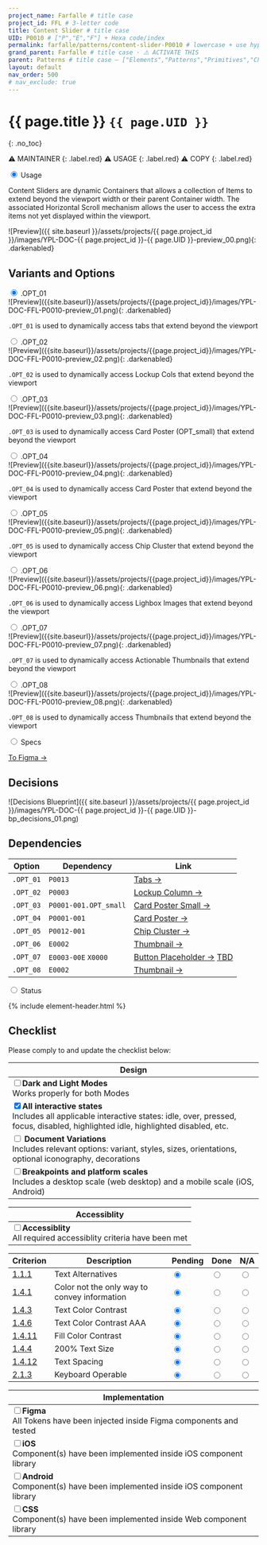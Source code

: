 ```yaml
---
project_name: Farfalle # title case
project_id: FFL # 3-letter code
title: Content Slider # title case
UID: P0010 # ["P","E","F"] + Hexa code/index
permalink: farfalle/patterns/content-slider-P0010 # lowercase + use hyphens › https://tinyurl.com/27kmc4rb
grand_parent: Farfalle # title case · ⚠️ ACTIVATE THIS
parent: Patterns # title case — ["Elements","Patterns","Primitives","Choices"] 
layout: default
nav_order: 500
# nav_exclude: true
---
```



# {{ page.title }} `{{ page.UID }}`
{: .no_toc}

⚠️ MAINTAINER
{: .label.red}
⚠️ USAGE
{: .label.red}
⚠️ COPY
{: .label.red}

<div class="tabs">
  <input type="radio" name="tabs_section_name" id="tab_name_01" checked="checked">
  <label for="tab_name_01" class="fatTab">Usage</label>
  <div class="tab" markdown="1">
<!-- ================ -->
<!-- ==== USAGE ===== -->
<!-- ================ -->

<p>
    Content Sliders are dynamic Containers that allows a collection of Items to extend beyond the viewport width or their parent Container width. The associated Horizontal Scroll mechanism allows the user to access the extra items not yet displayed within the viewport.  
</p>

![Preview]({{ site.baseurl }}/assets/projects/{{ page.project_id }}/images/YPL-DOC-{{ page.project_id }}-{{ page.UID }}-preview_00.png){: .darkenabled}
<!-- ![Preview]({{site.baseurl}}/assets/projects/{{page.project_id}}/images/YPL-DOC-imgPlaceholder-Full.png){: .darkenabled} -->

<!-- - TOC
{:toc} -->


## Variants and Options

<div class="tabs">
  <input type="radio" name="options" id="OPT_01" checked="checked">
  <label for="OPT_01">.OPT_01</label>
  <div class="tab" markdown="1">
![Preview]({{site.baseurl}}/assets/projects/{{page.project_id}}/images/YPL-DOC-FFL-P0010-preview_01.png){: .darkenabled}

  <p><code>.OPT_01</code> is used to dynamically access tabs that extend beyond the viewport</p>
  </div>
  <input type="radio" name="options" id="OPT_02">
  <label for="OPT_02">.OPT_02</label>
  <div class="tab" markdown="1">
![Preview]({{site.baseurl}}/assets/projects/{{page.project_id}}/images/YPL-DOC-FFL-P0010-preview_02.png){: .darkenabled}

  <p><code>.OPT_02</code> is used to dynamically access Lockup Cols that extend beyond the viewport</p>
  </div>
  <input type="radio" name="options" id="OPT_03">
  <label for="OPT_03">.OPT_03</label>
  <div class="tab" markdown="1">
![Preview]({{site.baseurl}}/assets/projects/{{page.project_id}}/images/YPL-DOC-FFL-P0010-preview_03.png){: .darkenabled}

  <p><code>.OPT_03</code> is used to dynamically access Card Poster (OPT_small) that extend beyond the viewport</p>
  </div>
  <input type="radio" name="options" id="OPT_04">
  <label for="OPT_04">.OPT_04</label>
  <div class="tab" markdown="1">
![Preview]({{site.baseurl}}/assets/projects/{{page.project_id}}/images/YPL-DOC-FFL-P0010-preview_04.png){: .darkenabled}

  <p><code>.OPT_04</code> is used to dynamically access Card Poster that extend beyond the viewport</p>
  </div>  
  <input type="radio" name="options" id="OPT_05">
  <label for="OPT_05">.OPT_05</label>
  <div class="tab" markdown="1">
![Preview]({{site.baseurl}}/assets/projects/{{page.project_id}}/images/YPL-DOC-FFL-P0010-preview_05.png){: .darkenabled}

  <p><code>.OPT_05</code> is used to dynamically access Chip Cluster that extend beyond the viewport</p>
  </div>  
  <input type="radio" name="options" id="OPT_06">
  <label for="OPT_06">.OPT_06</label>
  <div class="tab" markdown="1">
![Preview]({{site.baseurl}}/assets/projects/{{page.project_id}}/images/YPL-DOC-FFL-P0010-preview_06.png){: .darkenabled}

  <p><code>.OPT_06</code> is used to dynamically access Lighbox Images that extend beyond the viewport</p>
  </div>  
  <input type="radio" name="options" id="OPT_07">
  <label for="OPT_07">.OPT_07</label>
  <div class="tab" markdown="1">
![Preview]({{site.baseurl}}/assets/projects/{{page.project_id}}/images/YPL-DOC-FFL-P0010-preview_07.png){: .darkenabled}

  <p><code>.OPT_07</code> is used to dynamically access Actionable Thumbnails that extend beyond the viewport</p>
  </div>  
  <input type="radio" name="options" id="OPT_08">
  <label for="OPT_08">.OPT_08</label>
  <div class="tab" markdown="1">
![Preview]({{site.baseurl}}/assets/projects/{{page.project_id}}/images/YPL-DOC-FFL-P0010-preview_08.png){: .darkenabled}

  <p><code>.OPT_08</code> is used to dynamically access Thumbnails that extend beyond the viewport</p>
  </div>            
</div>


<!-- ![Variations]({{ site.baseurl }}/assets/projects/{{ page.project_id }}/images/YPL-DOC-{{ page.project_id }}-{{ page.UID }}-variations_01.png){: .darkenabled} -->
<!-- ![Variations]({{site.baseurl}}/assets/projects/{{page.project_id}}/images/YPL-DOC-imgPlaceholder-Full.png){: .darkenabled} -->


<!-- <table id="variants-options">
  <thead>
    <tr>
      <th>Variant</th>
      <th>Type</th>
      <th>usage</th>
    </tr>
  </thead>
  <tbody>
    <tr>
      <td><code>-XXX</code></td>
      <td>Lorem</td>
      <td>Lorem_ipsum_dolor_sit_amet</td>
    </tr>   
  </tbody>
</table> -->
  
  </div>
  <input type="radio" name="tabs_section_name" id="tab_name_02">
  <label for="tab_name_02" class="fatTab">Specs</label>
  <div class="tab" markdown="1">
<!-- ================= -->
<!-- ==== SPECS ====== -->
<!-- ================= -->


<!-- <a href="figma_link" class="btn iconed figmaBadge">To Figma →<a> -->
<a href="{{site.data[page.project_id][page.UID].meta.figmaLink}}" class="btn iconed figmaBadge">To Figma →<a>

<!-- ### Layout -->


<!-- ![Layout Blueprint]({{ site.baseurl }}/assets/projects/{{ page.project_id }}/images/YPL-DOC-{{ page.project_id }}-{{ page.UID }}-layout_01.png") -->
<!-- ![Layout Blueprint]({{site.baseurl}}/assets/projects/{{page.project_id}}/images/YPL-DOC-imgPlaceholder-Full.png){: .darkenabled} -->


## Decisions

![Decisions Blueprint]({{ site.baseurl }}/assets/projects/{{ page.project_id }}/images/YPL-DOC-{{ page.project_id }}-{{ page.UID }}-bp_decisions_01.png)
<!-- ![Decisions Blueprint]({{site.baseurl}}/assets/projects/{{page.project_id}}/images/YPL-DOC-imgPlaceholder-Full.png){: .darkenabled} -->


## Dependencies

<table class="firstTD_xs">
  <!-- <caption>my caption</caption> -->
  <thead>
    <tr>
      <th>Option</th>
      <th>Dependency</th>
      <th>Link</th>
    </tr>
  </thead>
  <tbody>
    <tr>
      <td><code>.OPT_01</code></td>
      <td><code>P0013</code></td>
      <td><a href="{{ site.baseurl }}/{{ page.project_name | downcase }}/patterns/tabs-P0013" alt="FIXME" class="btn">Tabs →</a></td>
    </tr>
    <tr>
      <td><code>.OPT_02</code></td>
      <td><code>P0003</code></td>
      <td><a href="{{ site.baseurl }}/{{ page.project_name | downcase }}/patterns/lockup-col-P0003" alt="FIXME" class="btn">Lockup Column →</a></td>
    </tr>    
    <tr>
      <td><code>.OPT_03</code></td>
      <td><code>P0001-001.OPT_small</code></td>
      <td><a href="{{ site.baseurl }}/{{ page.project_name | downcase }}/patterns/card-poster-P0001" alt="FIXME" class="btn">Card Poster Small →</a></td>
    </tr>    
    <tr>
      <td><code>.OPT_04</code></td>
      <td><code>P0001-001</code></td>
      <td><a href="{{ site.baseurl }}/{{ page.project_name | downcase }}/patterns/card-poster-P0001" alt="FIXME" class="btn">Card Poster  →</a></td>
    </tr>    
    <tr>
      <td><code>.OPT_05</code></td>
      <td><code>P0012-001</code></td>
      <td><a href="{{ site.baseurl }}/{{ page.project_name | downcase }}/patterns/cluster-P0012" alt="FIXME" class="btn">Chip Cluster →</a></td>
    </tr>    
    <tr>
      <td><code>.OPT_06</code></td>
      <td><code>E0002</code></td>
      <td><a href="{{ site.baseurl }}/{{ page.project_name | downcase }}/elements/thumbnail-E0002" alt="FIXME" class="btn">Thumbnail →</a></td>
    </tr>    
    <tr>
      <td><code>.OPT_07</code></td>
      <td><code>E0003-00E</code> <code>X0000</code></td>
      <td><a href="{{ site.baseurl }}/{{ page.project_name | downcase }}/elements/button-E0003" alt="FIXME" class="btn">Button Placeholder →</a> <a href="" alt="FIXME" class="btn">TBD</a></td>
    </tr>    
    <tr>
      <td><code>.OPT_08</code></td>
      <td><code>E0002</code></td>
      <td><a href="{{ site.baseurl }}/{{ page.project_name | downcase }}/elements/thumbnail-E0002" alt="FIXME" class="btn">Thumbnail →</a></td>
    </tr>                            
  </tbody>
</table>


  </div>
  <input type="radio" name="tabs_section_name" id="tab_name_03">
  <label for="tab_name_03" class="fatTab">Status</label>
  <div class="tab" markdown="1">
<!-- ================= -->
<!-- ==== STATUS ===== -->
<!-- ================= -->

{% include element-header.html %}
<!-- FIXME: remove unused variants -->


## Checklist

Please comply to and update the checklist below:

| Design |
| --- |
| <input type="checkbox" data-status-category="design" class="checklistItem"><strong>Dark and Light Modes</strong><br>Works properly for both Modes |
| <input type="checkbox" data-status-category="design" class="checklistItem" checked><strong>All interactive states</strong><br>Includes all applicable interactive states: idle, over, pressed, focus, disabled, highlighted idle, highlighted disabled, etc. |
| <input type="checkbox" data-status-category="design" class="checklistItem"> <strong>Document Variations</strong><br>Includes relevant options: variant, styles, sizes, orientations, optional iconography, decorations |
| <input type="checkbox" data-status-category="design" class="checklistItem"><strong>Breakpoints and platform scales</strong><br>Includes a desktop scale (web desktop) and a mobile scale (iOS, Android)|

| Accessiblity |
| --- |
| <input type="checkbox" data-status-category="accessibility-global" class="checklistItem"><strong>Accessiblity</strong><br>All required accessiblity criteria have been met |

<table class="Last3ThCentered">
    <thead>
    <tr>
        <th>Criterion</th>
        <th>Description</th>
        <th>Pending</th>
        <th>Done</th>
        <th>N/A</th>
    </tr>
    </thead>
    <tbody>
    <tr>
        <td><a href="https://www.w3.org/TR/WCAG21/#text-alternatives">1.1.1</a></td>
        <td>Text Alternatives</td>
        <td><input type="radio"  data-status-category="accessibility" id="WCAG_1_1_1P" name="WCAG_1_1_1" value="pending" checked></td>
        <td><input type="radio"  data-status-category="accessibility" id="WCAG_1_1_1D" name="WCAG_1_1_1" value="done"></td>
        <td><input type="radio"  data-status-category="accessibility" id="WCAG_1_1_1N" name="WCAG_1_1_1" value="N/A"></td>
    </tr>
    <tr>
        <td><a href="https://www.w3.org/TR/WCAG21/#use-of-color">1.4.1</a></td>
        <td>Color not the only way to convey information</td>
        <td><input type="radio"  data-status-category="accessibility" id="WCAG_1_4_1P" name="WCAG_1_4_1" value="pending" checked></td>
        <td><input type="radio"  data-status-category="accessibility" id="WCAG_1_4_1D" name="WCAG_1_4_1" value="done"></td>
        <td><input type="radio"  data-status-category="accessibility" id="WCAG_1_4_1N" name="WCAG_1_4_1" value="N/A"></td>
    </tr>
    <tr>
        <td><a href="https://www.w3.org/TR/WCAG21/#contrast-minimum">1.4.3</a></td>
        <td>Text Color Contrast</td>
        <td><input type="radio"  data-status-category="accessibility" id="WCAG_1_4_3P" name="WCAG_1_4_3" value="pending" checked></td>
        <td><input type="radio"  data-status-category="accessibility" id="WCAG_1_4_3D" name="WCAG_1_4_3" value="done"></td>
        <td><input type="radio"  data-status-category="accessibility" id="WCAG_1_4_3N" name="WCAG_1_4_3" value="N/A"></td>
    </tr>
    <tr>
        <td><a href="https://www.w3.org/TR/WCAG21/#contrast-enhanced">1.4.6</a></td>
        <td>Text Color Contrast AAA</td>
        <td><input type="radio"  data-status-category="accessibility" id="WCAG_1_4_6P" name="WCAG_1_4_6" value="pending" checked></td>
        <td><input type="radio"  data-status-category="accessibility" id="WCAG_1_4_6D" name="WCAG_1_4_6" value="done"></td>
        <td><input type="radio"  data-status-category="accessibility" id="WCAG_1_4_6N" name="WCAG_1_4_6" value="N/A"></td>
    </tr>
    <tr>
        <td><a href="https://www.w3.org/TR/WCAG21/#non-text-contrast">1.4.11</a></td>
        <td>Fill Color Contrast</td>
        <td><input type="radio"  data-status-category="accessibility" id="WCAG_1_4_11P" name="WCAG_1_4_11" value="pending" checked></td>
        <td><input type="radio"  data-status-category="accessibility" id="WCAG_1_4_11D" name="WCAG_1_4_11" value="done"></td>
        <td><input type="radio"  data-status-category="accessibility" id="WCAG_1_4_11N" name="WCAG_1_4_11" value="N/A"></td>
    </tr>
    <tr>
        <td><a href="https://www.w3.org/TR/WCAG21/#resize-text">1.4.4</a></td>
        <td>200% Text Size</td>
        <td><input type="radio"  data-status-category="accessibility" id="WCAG_1_4_4P" name="WCAG_1_4_4" value="pending" checked></td>
        <td><input type="radio"  data-status-category="accessibility" id="WCAG_1_4_4D" name="WCAG_1_4_4" value="done"></td>
        <td><input type="radio"  data-status-category="accessibility" id="WCAG_1_4_4N" name="WCAG_1_4_4" value="N/A"></td>
    </tr>
    <tr>
        <td><a href="https://www.w3.org/TR/WCAG21/#text-spacing">1.4.12</a></td>
        <td>Text Spacing</td>
        <td><input type="radio"  data-status-category="accessibility" id="WCAG_1_4_12P" name="WCAG_1_4_12" value="pending" checked></td>
        <td><input type="radio"  data-status-category="accessibility" id="WCAG_1_4_12D" name="WCAG_1_4_12" value="done"></td>
        <td><input type="radio"  data-status-category="accessibility" id="WCAG_1_4_12N" name="WCAG_1_4_12" value="N/A"></td>
    </tr>
    <tr>
        <td><a href="https://www.w3.org/TR/WCAG21/#keyboard-no-exception">2.1.3</a></td>
        <td>Keyboard Operable</td>
        <td><input type="radio"  data-status-category="accessibility" id="WCAG_2_1_3P" name="WCAG_2_1_3" value="pending" checked></td>
        <td><input type="radio"  data-status-category="accessibility" id="WCAG_2_1_3D" name="WCAG_2_1_3" value="done"></td>
        <td><input type="radio"  data-status-category="accessibility" id="WCAG_2_1_3N" name="WCAG_2_1_3" value="N/A"></td>
    </tr>
    </tbody>
</table>


| Implementation |
| --- |
| <input type="checkbox" data-status-category="implementation" class="checklistItem"><strong>Figma</strong><br>All Tokens have been injected inside Figma components and tested  |
| <input type="checkbox" data-status-category="implementation" class="checklistItem"><strong>iOS</strong><br>Component(s) have been implemented inside iOS component library     |
| <input type="checkbox" data-status-category="implementation" class="checklistItem"><strong>Android</strong><br>Component(s) have been implemented inside iOS component library |
| <input type="checkbox" data-status-category="implementation" class="checklistItem"><strong>CSS</strong><br>Component(s) have been implemented inside Web component library     |

  </div>  
</div>